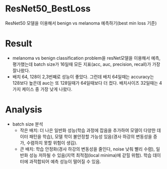 # ResNet50_BestLoss
ResNet50 모델을 이용해서 benign vs melanoma 예측하기(best min loss 기준)

# Result
- melanoma vs benign classification problem을 resNet모델을 이용해서 예측, 평가했는데 batch size가 16일때 모든 지표(acc, auc, precision, recall)가 가장 잘나왔다.
- 배치 64, 128이 2,3번째로 성능이 좋았다. 그런데 배치 64일때는 accuracy는 128보다 높은데 auc는 또 128일때가 64일때보다 더 컸다. 배치사이즈 32일때는 4가지 케이스 중 가장 낮게 나왔다.

# Analysis
- batch size 분석
  - 작은 배치: 더 나은 일반화 성능(학습 과정에 잡음을 추가하여 모델이 다양한 데이터 패턴을 학습), 모델 학이 불안정할 가능성 있음(경사 하강의 변동성을 증가, 수렴하지 못할 위험이 생김).
  - 큰 배치: 학습 안정화(경사 하강의 변동성을 줄인다, noise 낮춰 빨리 수렴), 일반화 성능 저하될 수 있음(지역 최적점(local minima)에 갇힐 위험). 학습 데이터에 과적합되어 예측 성능이 떨어질 수 있음.
